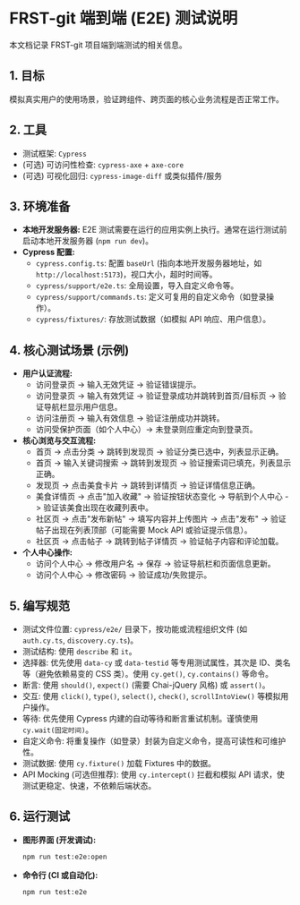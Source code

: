 # FRST-git 端到端 (E2E) 测试说明

本文档记录 FRST-git 项目端到端测试的相关信息。

## 1. 目标

模拟真实用户的使用场景，验证跨组件、跨页面的核心业务流程是否正常工作。

## 2. 工具

*   测试框架: `Cypress`
*   (可选) 可访问性检查: `cypress-axe` + `axe-core`
*   (可选) 可视化回归: `cypress-image-diff` 或类似插件/服务

## 3. 环境准备

*   **本地开发服务器:** E2E 测试需要在运行的应用实例上执行。通常在运行测试前启动本地开发服务器 (`npm run dev`)。
*   **Cypress 配置:**
    *   `cypress.config.ts`: 配置 `baseUrl` (指向本地开发服务器地址，如 `http://localhost:5173`)，视口大小，超时时间等。
    *   `cypress/support/e2e.ts`: 全局设置，导入自定义命令等。
    *   `cypress/support/commands.ts`: 定义可复用的自定义命令（如登录操作）。
    *   `cypress/fixtures/`: 存放测试数据（如模拟 API 响应、用户信息）。

## 4. 核心测试场景 (示例)

*   **用户认证流程:**
    *   访问登录页 -> 输入无效凭证 -> 验证错误提示。
    *   访问登录页 -> 输入有效凭证 -> 验证登录成功并跳转到首页/目标页 -> 验证导航栏显示用户信息。
    *   访问注册页 -> 输入有效信息 -> 验证注册成功并跳转。
    *   访问受保护页面（如个人中心）-> 未登录则应重定向到登录页。
*   **核心浏览与交互流程:**
    *   首页 -> 点击分类 -> 跳转到发现页 -> 验证分类已选中，列表显示正确。
    *   首页 -> 输入关键词搜索 -> 跳转到发现页 -> 验证搜索词已填充，列表显示正确。
    *   发现页 -> 点击美食卡片 -> 跳转到详情页 -> 验证详情信息正确。
    *   美食详情页 -> 点击"加入收藏" -> 验证按钮状态变化 -> 导航到个人中心 -> 验证该美食出现在收藏列表中。
    *   社区页 -> 点击"发布新帖" -> 填写内容并上传图片 -> 点击"发布" -> 验证帖子出现在列表顶部（可能需要 Mock API 或验证提示信息）。
    *   社区页 -> 点击帖子 -> 跳转到帖子详情页 -> 验证帖子内容和评论加载。
*   **个人中心操作:**
    *   访问个人中心 -> 修改用户名 -> 保存 -> 验证导航栏和页面信息更新。
    *   访问个人中心 -> 修改密码 -> 验证成功/失败提示。

## 5. 编写规范

*   测试文件位置: `cypress/e2e/` 目录下，按功能或流程组织文件 (如 `auth.cy.ts`, `discovery.cy.ts`)。
*   测试结构: 使用 `describe` 和 `it`。
*   选择器: 优先使用 `data-cy` 或 `data-testid` 等专用测试属性，其次是 ID、类名等（避免依赖易变的 CSS 类）。使用 `cy.get()`, `cy.contains()` 等命令。
*   断言: 使用 `should()`, `expect()` (需要 Chai-jQuery 风格) 或 `assert()`。
*   交互: 使用 `click()`, `type()`, `select()`, `check()`, `scrollIntoView()` 等模拟用户操作。
*   等待: 优先使用 Cypress 内建的自动等待和断言重试机制。谨慎使用 `cy.wait(固定时间)`。
*   自定义命令: 将重复操作（如登录）封装为自定义命令，提高可读性和可维护性。
*   测试数据: 使用 `cy.fixture()` 加载 Fixtures 中的数据。
*   API Mocking (可选但推荐): 使用 `cy.intercept()` 拦截和模拟 API 请求，使测试更稳定、快速，不依赖后端状态。

## 6. 运行测试

*   **图形界面 (开发调试):**
    ```bash
    npm run test:e2e:open
    ```
*   **命令行 (CI 或自动化):**
    ```bash
    npm run test:e2e
    ``` 